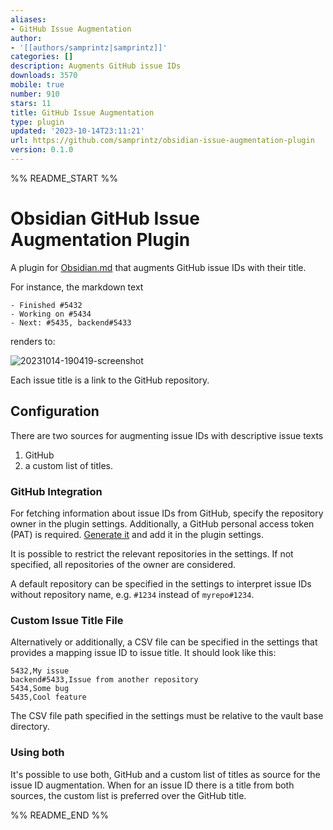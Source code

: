 ```yaml
---
aliases:
- GitHub Issue Augmentation
author:
- '[[authors/samprintz|samprintz]]'
categories: []
description: Augments GitHub issue IDs
downloads: 3570
mobile: true
number: 910
stars: 11
title: GitHub Issue Augmentation
type: plugin
updated: '2023-10-14T23:11:21'
url: https://github.com/samprintz/obsidian-issue-augmentation-plugin
version: 0.1.0
---
```


%% README_START %%

# Obsidian GitHub Issue Augmentation Plugin

A plugin for [Obsidian.md](https://obsidian.md/) that augments GitHub issue IDs with their title.

For instance, the markdown text

```
- Finished #5432
- Working on #5434
- Next: #5435, backend#5433
```

renders to:

![20231014-190419-screenshot](https://github.com/samprintz/obsidian-issue-augmentation-plugin/assets/7581457/06bb2123-ef86-4175-834a-8fa29767f260)

Each issue title is a link to the GitHub repository.

## Configuration

There are two sources for augmenting issue IDs with descriptive issue texts

1. GitHub
2. a custom list of titles.

### GitHub Integration

For fetching information about issue IDs from GitHub,
specify the repository owner in the plugin settings.
Additionally, a GitHub personal access token (PAT) is required.
[Generate it](https://docs.github.com/en/authentication/keeping-your-account-and-data-secure/creating-a-personal-access-token) and add it in the plugin settings.

It is possible to restrict the relevant repositories in the settings.
If not specified, all repositories of the owner are considered.

A default repository can be specified in the settings
to interpret issue IDs without repository name,
e.g. `#1234` instead of `myrepo#1234`.

### Custom Issue Title File

Alternatively or additionally, a CSV file can be specified in the settings
that provides a mapping issue ID to issue title.
It should look like this:

```
5432,My issue
backend#5433,Issue from another repository
5434,Some bug
5435,Cool feature
```

The CSV file path specified in the settings must be relative to the vault base directory.

### Using both

It's possible to use both, GitHub and a custom list of titles as source for the issue ID augmentation.
When for an issue ID there is a title from both sources, the custom list is preferred over the GitHub title.


%% README_END %%